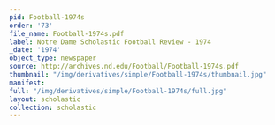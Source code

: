 ```yaml
---
pid: Football-1974s
order: '73'
file_name: Football-1974s.pdf
label: Notre Dame Scholastic Football Review - 1974
_date: '1974'
object_type: newspaper
source: http://archives.nd.edu/Football/Football-1974s.pdf
thumbnail: "/img/derivatives/simple/Football-1974s/thumbnail.jpg"
manifest:
full: "/img/derivatives/simple/Football-1974s/full.jpg"
layout: scholastic
collection: scholastic
---
```

